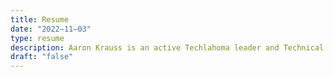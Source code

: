 ```yaml
---
title: Resume
date: "2022–11–03"
type: resume
description: Aaron Krauss is an active Techlahoma leader and Technical Lead of New Development at Clevyr. See more via this resume!
draft: "false"
---
```

